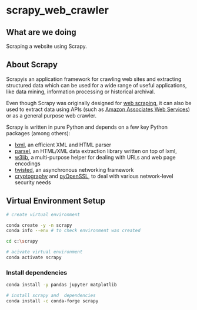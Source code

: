 # scrapy_web_crawler

## What are we doing

Scraping a website using Scrapy.

## About Scrapy

Scrapyis an application framework for crawling web sites and extracting structured data which can be used for a wide range of useful applications, like data mining, information processing or historical archival.

Even though Scrapy was originally designed for [web scraping](https://en.wikipedia.org/wiki/Web_scraping), it can also be used to extract data using APIs (such as [Amazon Associates Web Services](https://affiliate-program.amazon.com/gp/advertising/api/detail/main.html)) or as a general purpose web crawler.

Scrapy is written in pure Python and depends on a few key Python packages (among others):

- [lxml](https://lxml.de/index.html), an efficient XML and HTML parser
- [parsel](https://pypi.org/project/parsel/), an HTML/XML data extraction library written on top of lxml,
- [w3lib](https://pypi.org/project/w3lib/), a multi-purpose helper for dealing with URLs and web page encodings
- [twisted](https://twistedmatrix.com/trac/), an asynchronous networking framework
- [cryptography](https://cryptography.io/en/latest/) and [pyOpenSSL](https://pypi.org/project/pyOpenSSL/), to deal with various network-level security needs


## Virtual Environment Setup

```bash
# create virtual environment

conda create -y -n scrapy 
conda info --env # to check environment was created

cd c:\scrapy

# acivate virtual environment
conda activate scrapy

```

### Install dependencies

```bash
conda install -y pandas jupyter matplotlib 

# install scrapy and  dependencies 
conda install -c conda-forge scrapy

```

